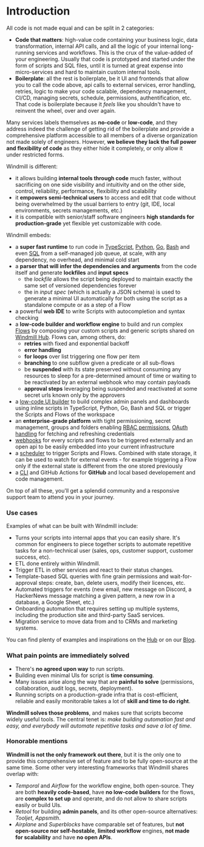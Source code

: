 # Introduction

All code is not made equal and can be split in 2 categories:

- **Code that matters**: high-value code containing your business logic, data
  transformation, internal API calls, and all the logic of your internal
  long-running services and workflows. This is the crux of the value-added of
  your engineering. Usually that code is prototyped and started under the form
  of scripts and SQL files, until it is turned at great expense into
  micro-services and hard to maintain custom internal tools.
- **Boilerplate**: all the rest is boilerplate, be it UI and frontends that
  allow you to call the code above, api calls to external services, error
  handling, retries, logic to make your code scalable, dependency management,
  CI/CD, managing secrets, schedule, permissions, authentification, etc.
  That code is boilerplate because it _feels_ like you shouldn't have to
  reinvent the wheel, over and over again.

Many services labels themselves as **no-code** or **low-code**, and they address
indeed the challenge of getting rid of the boilerplate and provide a
comprehensive platform accessible to all members of a diverse organization not
made solely of engineers. However, **we believe they lack the full power and
flexibility of code** as they either hide it completely, or only allow it under
restricted forms.

Windmill is different:
- it allows building **internal tools through code** much faster, without sacrificing on one side
visibility and intuitivity and on the other side, control, reliability, performance, flexibility and scalability
- it **empowers semi-technical users** to access and edit that code without being overwhelmed
by the usual barriers to entry (git, IDE, local environments, secrets managements, etc.)
- it is compatible with senior/staff software engineers **high standards for production-grade** yet flexible
yet customizable with code.

Windmill embeds:

- a **super fast runtime** to run code in
  [TypeScript](./getting_started/0_scripts_quickstart/1_typescript_quickstart/index.md),
  [Python](./getting_started/0_scripts_quickstart/2_python_quickstart/index.md),
  [Go](./getting_started/0_scripts_quickstart/3_go_quickstart/index.md),
  [Bash](./getting_started/0_scripts_quickstart/4_bash_quickstart/index.md) and
  even [SQL](./getting_started/0_scripts_quickstart/5_sql_quickstart/index.md)
  from a self-managed job queue, at scale, with any dependency, no overhead, and
  minimal cold start
- a **parser that will infer the dependencies and arguments** from the code itself
  and generate **lockfiles** and **input specs**
  - the _lockfile_ allows the script being deployed to maintain exactly the
    same set of versioned dependencies forever
  - the in _input spec_ (which is actually a JSON schema) is used to generate a minimal
    UI automatically for both using the script as a standalone compute or as a
    step of a Flow
- a powerful **web IDE** to write Scripts with autocompletion and syntax checking
- a **low-code builder and workflow engine** to build and run complex
  [Flows](./getting_started/6_flows_quickstart/index.md) by composing your
  custom scripts and generic scripts shared on
  [Windmill Hub](https://hub.windmill.dev). Flows can, among others, do:
  - **retries** with fixed and exponential backoff
  - **error handling**
  - **for loops** over list triggering one flow per item
  - **branching** to one subflow given a predicate or all sub-flows
  - be **suspended** with its state preserved without consuming any resources to
    sleep for a pre-determined amount of time or waiting to be reactivated by an
    external webhook who may contain payloads
  - **approval steps** leveraging being suspended and reactivated at some secret
    urls known only by the approvers
- a [low-code UI builder](./getting_started/7_apps_quickstart/index.md) to build
  complex admin panels and dashboards using inline scripts in TypeScript,
  Python, Go, Bash and SQL or trigger the Scripts and Flows of the workspace
- an **enterprise-grade platform** with tight permissioning, secret management,
  groups and folders enabling
  [RBAC permissions](./reference/index.md#permissions-and-acl),
  [OAuth handling](./advanced/2_setup_oauth/index.md) for fetching and
  refreshing credentials
- [webhooks](./core_concepts/4_webhooks/index.md) for every scripts and flows to
  be triggered externally and an open api to be easily embedded into your
  current infrastructure
- a [scheduler](./core_concepts/5_schedules/index.md) to trigger Scripts and
  Flows. Combined with state storage, it can be used to watch for external
  events - for example triggering a Flow only if the external state is different
  from the one stored previously
- a [CLI](https://github.com/windmill-labs/windmill/tree/main/cli) and GitHub
  Actions for **GitHub** and local based developement and code management.

On top of all these, you'll get a splendid community and a responsive support
team to attend you in your journey.

### Use cases

Examples of what can be built with Windmill include:

- Turns your scripts into internal apps that you can easily share. It's common
  for engineers to piece together scripts to automate repetitive tasks for a
  non-technical user (sales, ops, customer support, customer success, etc).
- ETL done entirely within Windmill.
- Trigger ETL in other services and react to their status changes.
- Template-based SQL queries with fine grain permissions and wait-for-approval
  steps: create, ban, delete users, modify their licences, etc.
- Automated triggers for events (new email, new message on Discord, a HackerNews
  message matching a given pattern, a new row in a database, a Google Sheet,
  etc.)
- Onboarding automation that requires setting up multiple systems, including the
  production site and third-party SaaS services.
- Migration service to move data from and to CRMs and marketing systems.

You can find plenty of examples and inspirations on the
[Hub](https://hub.windmill.dev) or on our [Blog](/blog).

### What pain points are immediately solved

- There's **no agreed upon way** to run scripts.
- Building even minimal UIs for script is **time consuming**.
- Many issues arise along the way that are **painful to solve** (permissions,
  collaboration, audit logs, secrets, deployment).
- Running scripts on a production-grade infra that is cost-efficient, reliable
  and easily monitorable takes a lot of **skill and time to do right**.

**Windmill solves those problems**, and makes sure that scripts become widely
useful tools. The central tenet is: _make building automation fast and easy, and
everybody will automate repetitive tasks and save a lot of time_.

### Honorable mentions

**Windmill is not the only framework out there**, but it is the only one to
provide this comprehensive set of feature and to be fully open-source at the
same time. Some other very interesting frameworks that Windmill shares overlap
with:

- _Temporal_ and _Airflow_ for the workflow engine, both open-source. They are
  both **heavily code-based**, have **no low-code builders** for the flows, are
  **complex to set up** and operate, and do not allow to share scripts easily or
  build UIs.
- _Retool_ for building **admin panels**, and its other open-source alternatives:
  _Tooljet_, _Appsmith_.
- _Airplane_ and _Superblocks_ have comparable set of features, but **not
  open-source nor self-hostable**, **limited workflow** engines, **not made for
  scalability** and have **no open APIs**.
